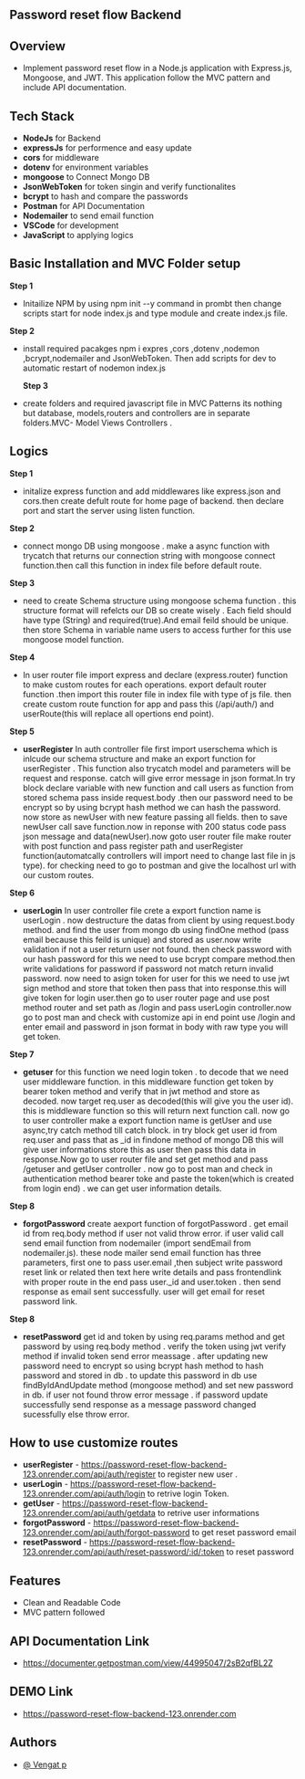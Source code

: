 ## Password reset flow Backend

## Overview

- Implement password reset flow  in a Node.js application with Express.js, Mongoose, and JWT. This application follow the MVC pattern and include API documentation.

## Tech Stack

- **NodeJs** for Backend
- **expressJs** for performence and easy update
- **cors** for middleware
- **dotenv** for environment variables
- **mongoose** to Connect Mongo DB
- **JsonWebToken** for token singin and verify functionalites
- **bcrypt** to hash and compare the passwords
- **Postman** for API Documentation
- **Nodemailer** to send email function
- **VSCode** for development
- **JavaScript** to applying logics

## Basic Installation and MVC Folder setup

**Step 1**

- Initailize NPM by using npm init --y command in prombt then change scripts start for node index.js and type module and create index.js file.

**Step 2**

- install required pacakges npm i expres ,cors ,dotenv ,nodemon ,bcrypt,nodemailer and JsonWebToken. Then add scripts for dev to automatic restart of nodemon index.js

  **Step 3**

- create folders and required javascript file in MVC Patterns its nothing but database, models,routers and controllers are in separate folders.MVC- Model Views Controllers .

## Logics

**Step 1**

- initalize express function and add middlewares like express.json and cors.then create defult route for home page of backend. then declare port and start the server using listen function.

**Step 2**

- connect mongo DB using mongoose . make a async function with trycatch that returns our connection string with mongoose connect function.then call this function in index file before default route.

**Step 3**

- need to create Schema structure using mongoose schema function . this structure format will refelcts our DB so create wisely . Each field should have type (String) and required(true).And email feild should be unique. then store Schema in variable name users to access further for this use mongoose model function.

**Step 4**

- In user router file import express and declare (express.router) function to make custom routes for each operations. export default router function .then import this router file in index file with type of js file. then create custom route function for app and pass this (/api/auth/) and userRoute(this will replace all opertions end point).

**Step 5**

- **userRegister** In auth controller file first import userschema which is inlcude our schema structure and make an export function for userRegister . This function also trycatch model and parameters will be request and response. catch will give error message in json format.In try block declare variable with new function and call users as function from stored schema pass inside request.body .then our password need to be encrypt so by using bcrypt hash method we can hash the password. now store as newUser with new feature passing all fields. then to save newUser call save function.now in reponse with 200 status code pass json message and data(newUser).now goto user router file make router with post function and pass register path and userRegister function(automatcally controllers will import need to change last file in js type). for checking need to go to postman and give the localhost url with our custom routes.

**Step 6**

- **userLogin** In user controller file crete a export function name is userLogin . now destructure the datas from client by using request.body method. and find the user from mongo db using findOne method (pass email because this feild is unique) and stored as user.now write validation if not a user return user not found. then check password with our hash password for this we need to use bcrypt compare method.then write validations for password if password not match return invalid password. now need to asign token for user for this we need to use jwt sign method and store that token then pass that into response.this will give token for login user.then go to user router page and use post method router and set path as /login and pass userLogin controller.now go to post man and check with customize api in end point use /login and enter email and password in json format in body with raw type you will get token.

**Step 7**

- **getuser** for this function we need login token . to decode that we need user middleware function. in this middleware function get token by bearer token method and verify that in jwt method and store as decoded. now target req.user as decoded(this will give you the user id). this is middleware function so this will return next function call. now go to user controller make a export function name is getUser and use async,try catch method till catch block. in try block get user id from req.user and pass that as \_id in findone method of mongo DB this will give user informations store this as user then pass this data in response.Now go to user router file and set get method and pass /getuser and getUser controller . now go to post man and check in authentication method bearer toke and paste the token(which is created from login end) . we can get user information details.

**Step 8**

- **forgotPassword** create aexport function of forgotPassword . get email id from req.body method if user not valid throw error. if user valid call send email function from nodemailer (import sendEmail from nodemailer.js). these node mailer send email function has three parameters, first one to pass user.email ,then subject write password reset link or related then text here write details and pass frontendlink with proper route in the end pass user._id and user.token . then send response as email sent successfully. user will get email for reset password link.

**Step 8**

- **resetPassword**  get id and token by using req.params method and get password by using req.body method . verify the token using jwt verify method if invalid token send error meassage . after updating new password need to encrypt so using bcrypt hash method to hash password and stored in db . to update this password in db use findByIdAndUpdate method (mongoose method) and set new password in db. if user not found throw error message . if password update successfully send response as a message password  changed sucessfully else throw error.

## How to use customize routes

- **userRegister** - https://password-reset-flow-backend-123.onrender.com/api/auth/register to register new user .
- **userLogin** - https://password-reset-flow-backend-123.onrender.com/api/auth/login to retrive login Token.
- **getUser** - https://password-reset-flow-backend-123.onrender.com/api/auth/getdata to retrive user informations
- **forgotPassword**  - https://password-reset-flow-backend-123.onrender.com/api/auth/forgot-password to get reset password email
- **resetPassword** - https://password-reset-flow-backend-123.onrender.com/api/auth/reset-password/:id/:token to reset password

## Features

- Clean and Readable Code
- MVC pattern followed

## API Documentation Link

- https://documenter.getpostman.com/view/44995047/2sB2qfBL2Z


## DEMO Link

- https://password-reset-flow-backend-123.onrender.com

## Authors

- [@ Vengat p](https://github.com/Vengat-P)